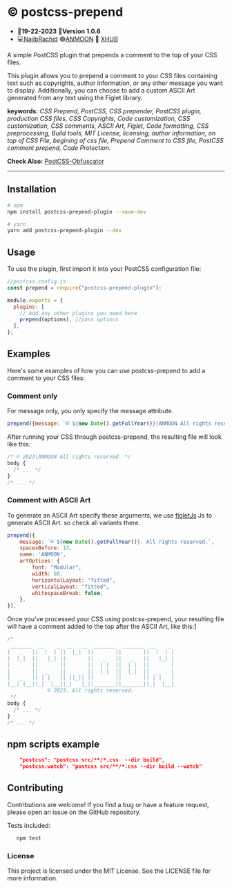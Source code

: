 # :copyright: postcss-prepend

- :date:**19-22-2023** :pushpin:**Version 1.0.6**
- :computer:<a href="https://github.com/n4j1Br4ch1D" target="_blank" title="NajibRachid: Agile full-stack developer">NajibRachid</a> :purple_circle:<a href="https://anmoonweb.com/?ref=postcss-prepend" target="_blank" title="ANMOON: Right talents at the right place ">ANMOON</a> :office: <a href="https://x-hub.io/?ref=anmoon-postcss-prepend" target="_blank" title="XHUB: For Developers By Developers">XHUB</a>

A simple PostCSS plugin that prepends a comment to the top of your CSS files.

This plugin allows you to prepend a comment to your CSS files containing text such as copyrights, author information, or any other message you want to display. Additionally, you can choose to add a custom ASCII Art generated from any text using the Figlet library.

**keywords:** _CSS Prepend, PostCSS, CSS prepender, PostCSS plugin, production CSS files, CSS Copyrights, Code customization, CSS customization, CSS comments, ASCII Art, Figlet, Code formatting, CSS preprocessing, Build tools, MIT License, licensing, author information, on top of CSS File, begining of css file, Prepend Comment to CSS file, PostCSS comment prepend, Code Protection._

**Check Also:** <a href="https://github.com/n4j1Br4ch1D/postcss-obfuscator" target="_blank" title="postcss-obfuscator: HTML/CSS Obfuscation Compiling">PostCSS-Obfuscator</a>

---

## Installation

```sh
# npm
npm install postcss-prepend-plugin --save-dev
```

```sh
# yarn
yarn add postcss-prepend-plugin --dev
```

## Usage

To use the plugin, first import it into your PostCSS configuration file:

```js
//postcss.config.js
const prepend = require("postcss-prepend-plugin");

module.exports = {
  plugins: [
    // Add any other plugins you need here
    prepend(options), //pass options
  ],
};
```

## Examples

Here's some examples of how you can use postcss-prepend to add a comment to your CSS files:

### Comment only

For message only, you only specify the message attribute.

```js
prepend({message: `© ${new Date().getFullYear()}|ANMOON All rights reserved.`}),
```

After running your CSS through postcss-prepend, the resulting file will look like this:

```css
/* © 2023|ANMOON All rights reserved. */
body {
  /* ... */
}
/* ... */
```

### Comment with ASCII Art

To generate an ASCII Art specify these arguments, we use <a href="https://github.com/patorjk/figlet.js" target="_blank" title="figletJs">figletJs</a> Js to generate ASCII Art. so check all variants there.

```js
prepend({
    message: `© ${new Date().getFullYear()}. All rights reserved.`,
    spacesBefore: 13,
    name: 'ANMOON',
    artOptions: {
        font: "Modular",
        width: 60,
        horizontalLayout: "fitted",
        verticalLayout: "fitted",
        whitespaceBreak: false,
    },
}),
```

Once you've processed your CSS using postcss-prepend, your resulting file will have a comment added to the top after the ASCII Art, like this:]

```css
/* 
 _______  __    _  __   __  _______  _______  __    _ 
|   _   ||  |  | ||  |_|  ||       ||       ||  |  | |
|  |_|  ||   |_| ||       ||   _   ||   _   ||   |_| |
|       ||       ||       ||  | |  ||  | |  ||       |
|       ||  _    ||       ||  |_|  ||  |_|  ||  _    |
|   _   || | |   || ||_|| ||       ||       || | |   |
|__| |__||_|  |__||_|   |_||_______||_______||_|  |__|
             © 2023. All rights reserved.
 */
body {
  /* ... */
}
/* ... */
```

## npm scripts example

```json
    "postcss": "postcss src/**/*.css  --dir build",
    "postcss:watch": "postcss src/**/*.css --dir build --watch"
```

## Contributing

Contributions are welcome! If you find a bug or have a feature request, please open an issue on the GitHub repository.

Tests included:

```sh
   npm test
```

### License

This project is licensed under the MIT License. See the LICENSE file for more information.
